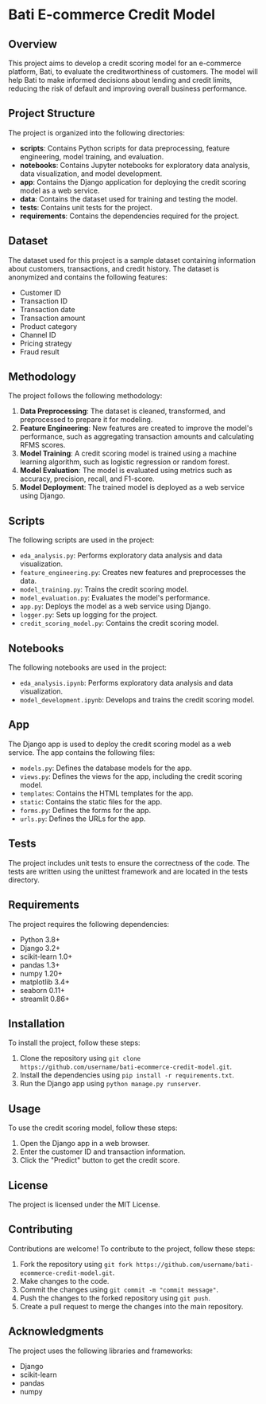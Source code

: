 # Bati E-commerce Credit Model

## Overview
This project aims to develop a credit scoring model for an e-commerce platform, Bati, to evaluate the creditworthiness of customers. The model will help Bati to make informed decisions about lending and credit limits, reducing the risk of default and improving overall business performance.

## Project Structure
The project is organized into the following directories:

- **scripts**: Contains Python scripts for data preprocessing, feature engineering, model training, and evaluation.
- **notebooks**: Contains Jupyter notebooks for exploratory data analysis, data visualization, and model development.
- **app**: Contains the Django application for deploying the credit scoring model as a web service.
- **data**: Contains the dataset used for training and testing the model.
- **tests**: Contains unit tests for the project.
- **requirements**: Contains the dependencies required for the project.

## Dataset
The dataset used for this project is a sample dataset containing information about customers, transactions, and credit history. The dataset is anonymized and contains the following features:

- Customer ID
- Transaction ID
- Transaction date
- Transaction amount
- Product category
- Channel ID
- Pricing strategy
- Fraud result

## Methodology
The project follows the following methodology:

1. **Data Preprocessing**: The dataset is cleaned, transformed, and preprocessed to prepare it for modeling.
2. **Feature Engineering**: New features are created to improve the model's performance, such as aggregating transaction amounts and calculating RFMS scores.
3. **Model Training**: A credit scoring model is trained using a machine learning algorithm, such as logistic regression or random forest.
4. **Model Evaluation**: The model is evaluated using metrics such as accuracy, precision, recall, and F1-score.
5. **Model Deployment**: The trained model is deployed as a web service using Django.

## Scripts
The following scripts are used in the project:

- `eda_analysis.py`: Performs exploratory data analysis and data visualization.
- `feature_engineering.py`: Creates new features and preprocesses the data.
- `model_training.py`: Trains the credit scoring model.
- `model_evaluation.py`: Evaluates the model's performance.
- `app.py`: Deploys the model as a web service using Django.
- `logger.py`: Sets up logging for the project.
- `credit_scoring_model.py`: Contains the credit scoring model.

## Notebooks
The following notebooks are used in the project:

- `eda_analysis.ipynb`: Performs exploratory data analysis and data visualization.
- `model_development.ipynb`: Develops and trains the credit scoring model.

## App
The Django app is used to deploy the credit scoring model as a web service. The app contains the following files:

- `models.py`: Defines the database models for the app.
- `views.py`: Defines the views for the app, including the credit scoring model.
- `templates`: Contains the HTML templates for the app.
- `static`: Contains the static files for the app.
- `forms.py`: Defines the forms for the app.
- `urls.py`: Defines the URLs for the app.

## Tests
The project includes unit tests to ensure the correctness of the code. The tests are written using the unittest framework and are located in the tests directory.

## Requirements
The project requires the following dependencies:

- Python 3.8+
- Django 3.2+
- scikit-learn 1.0+
- pandas 1.3+
- numpy 1.20+
- matplotlib 3.4+
- seaborn 0.11+
- streamlit 0.86+

## Installation
To install the project, follow these steps:

1. Clone the repository using `git clone https://github.com/username/bati-ecommerce-credit-model.git`.
2. Install the dependencies using `pip install -r requirements.txt`.
3. Run the Django app using `python manage.py runserver`.

## Usage
To use the credit scoring model, follow these steps:

1. Open the Django app in a web browser.
2. Enter the customer ID and transaction information.
3. Click the "Predict" button to get the credit score.

## License
The project is licensed under the MIT License.

## Contributing
Contributions are welcome! To contribute to the project, follow these steps:

1. Fork the repository using `git fork https://github.com/username/bati-ecommerce-credit-model.git`.
2. Make changes to the code.
3. Commit the changes using `git commit -m "commit message"`.
4. Push the changes to the forked repository using `git push`.
5. Create a pull request to merge the changes into the main repository.

## Acknowledgments
The project uses the following libraries and frameworks:

- Django
- scikit-learn
- pandas
- numpy

